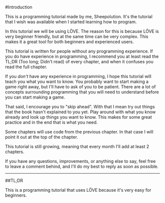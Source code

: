 #Introduction

This is a programming tutorial made by me, Sheepolution. It's the tutorial that I wish was available when I started learning how to program.

In this tutorial we will be using LÖVE. The reason for this is because LÖVE is very beginner friendly, but at the same time can be very complex. This makes it a great tool for both beginners and experienced users.

This tutorial is written for people without any programming experience. If you do have experience in programming, I recommend you at least read the TL;DR (Too long; Didn't read) of every chapter, and when it confuses you read the full chapter.

If you *don't* have any experience in programming, I hope this tutorial will teach you what you want to know. You probably want to start making a game right away, but I'll have to ask of you to be patient. There are a lot of concepts surrounding programming that you will need to understand before you can start making a game.

That said, I encourage you to "skip ahead". With that I mean try out things that the book hasn't explained to you yet. Play around with what you know already and look up things you want to know. This makes for some great practice and in the end that is what you need.

Some chapters will use code from the previous chapter. In that case I will point it out at the top of the chapter.

This tutorial is still growing, meaning that every month I'll add at least 2 chapters.

If you have any questions, improvements, or anything else to say, feel free to leave a comment behind, and I'll do my best to reply as soon as possible.

___

##TL;DR

This is a programming tutorial that uses LÖVE because it's very easy for beginners.